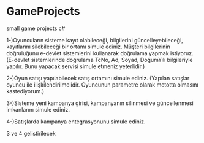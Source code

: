 # GameProjects
small game projects c#

1-)Oyuncuların sisteme kayıt olabileceği, bilgilerini güncelleyebileceği, kayıtlarını silebileceği bir ortamı simule ediniz. 
Müşteri bilgilerinin doğruluğunu e-devlet sistemlerini kullanarak doğrulama yapmak istiyoruz. 
(E-devlet sistemlerinde doğrulama TcNo, Ad, Soyad, DoğumYılı bilgileriyle yapılır. Bunu yapacak servisi simule etmeniz yeterlidir.)

2-)Oyun satışı yapılabilecek satış ortamını simule ediniz.
(Yapılan satışlar oyuncu ile ilişkilendirilmelidir. Oyuncunun parametre olarak metotta olmasını kastediyorum.)

3-)Sisteme yeni kampanya girişi, kampanyanın silinmesi ve güncellenmesi imkanlarını simule ediniz.

4-)Satışlarda kampanya entegrasyonunu simule ediniz.

3 ve 4 gelistirilecek
